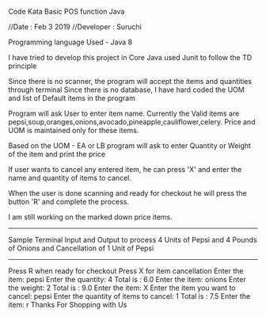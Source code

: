 Code Kata Basic POS function Java

//Date : Feb 3 2019
//Developer : Suruchi

Programming language Used - Java 8

I have tried to develop this project in Core Java used Junit to follow the TD principle

Since there is no scanner, the program will accept the items and quantities through terminal
Since there is no database, I have hard coded the UOM and list of Default items in the program

Program will ask User to enter item name. 
Currently the Valid items are
pepsi,soup,oranges,onions,avocado,pineapple,cauliflower,celery.
Price and UOM is maintained only for these items.

Based on the UOM - EA or LB program will ask to enter Quantity or Weight of the item and print the price

If user wants to cancel any entered item, he can press 'X' and enter the name and quantity of items to cancel.

When the user is done scanning and ready for checkout he will press the button 'R' and complete the process.


I am still working on the marked down price items.


**********************************************************************************************************************
Sample Terminal Input and Output to process 4 Units of Pepsi and 4 Pounds of Onions and Cancellation of 1 Unit of Pepsi
***********************************************************************************************************************
Press R when ready for checkout
Press X for item cancellation
Enter the item: 
pepsi
Enter the quantity: 
4
Total is : 6.0
Enter the item: 
onions
Enter the weight: 
2
Total is : 9.0
Enter the item: 
X
Enter the item you want to cancel: 
pepsi
Enter the quantity of items to cancel: 
1
Total is : 7.5
Enter the item: 
r
Thanks For Shopping with Us
